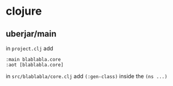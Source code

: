 # clojure

## uberjar/main

in `project.clj` add

    :main blablabla.core
    :aot [blablabla.core]

in `src/blablabla/core.clj` add `(:gen-class)` inside the `(ns ...)`
